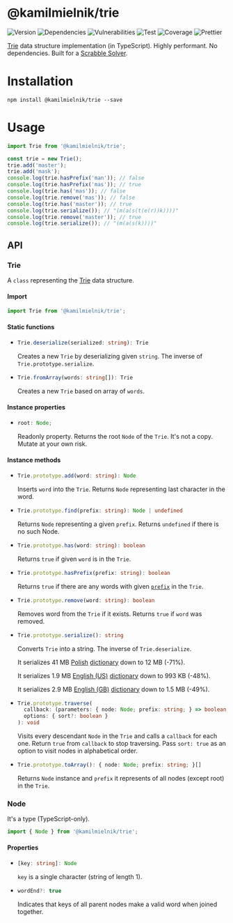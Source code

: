 # @kamilmielnik/trie

![Version](https://img.shields.io/github/package-json/v/kamilmielnik/trie)
![Dependencies](https://img.shields.io/david/kamilmielnik/trie)
![Vulnerabilities](https://img.shields.io/snyk/vulnerabilities/github/kamilmielnik/trie)
![Test](https://github.com/kamilmielnik/trie/workflows/Test/badge.svg)
![Coverage](https://img.shields.io/badge/coverage-100%25-brightgreen.svg)
![Prettier](https://github.com/kamilmielnik/fuck-npm/workflows/Prettier/badge.svg)

[Trie](https://en.wikipedia.org/wiki/Trie) data structure implementation (in TypeScript).
Highly performant. No dependencies. Built for a [Scrabble Solver](https://github.com/kamilmielnik/scrabble-solver).

# Installation

```Shell
npm install @kamilmielnik/trie --save
```

# Usage

```ts
import Trie from '@kamilmielnik/trie';

const trie = new Trie();
trie.add('master');
trie.add('mask');
console.log(trie.hasPrefix('man')); // false
console.log(trie.hasPrefix('mas')); // true
console.log(trie.has('mas')); // false
console.log(trie.remove('mas')); // false
console.log(trie.has('master')); // true
console.log(trie.serialize()); // "(m(a(s(t(e(r))k))))"
console.log(trie.remove('master')); // true
console.log(trie.serialize()); // "(m(a(s(k))))"
```

## API

### Trie

A `class` representing the [Trie](https://en.wikipedia.org/wiki/Trie) data structure.

#### Import

```ts
import Trie from '@kamilmielnik/trie';
```

#### Static functions

- ```ts
  Trie.deserialize(serialized: string): Trie
  ```

  Creates a new `Trie` by deserializing given `string`.
  The inverse of `Trie.prototype.serialize`.

- ```ts
  Trie.fromArray(words: string[]): Trie
  ```

  Creates a new `Trie` based on array of `words`.

#### Instance properties

- ```ts
  root: Node;
  ```

  Readonly property. Returns the root `Node` of the `Trie`. It's not a copy. Mutate at your own risk.

#### Instance methods

- ```ts
  Trie.prototype.add(word: string): Node
  ```

  Inserts `word` into the `Trie`.
  Returns `Node` representing last character in the word.

- ```ts
  Trie.prototype.find(prefix: string): Node | undefined
  ```

  Returns `Node` representing a given `prefix`.
  Returns `undefined` if there is no such Node.

- ```ts
  Trie.prototype.has(word: string): boolean
  ```

  Returns `true` if given `word` is in the `Trie`.

- ```ts
  Trie.prototype.hasPrefix(prefix: string): boolean
  ```

  Returns `true` if there are any words with given [`prefix`](https://en.wikipedia.org/wiki/String_operations#Prefixes) in the `Trie`.

- ```ts
  Trie.prototype.remove(word: string): boolean
  ```

  Removes word from the `Trie` if it exists.
  Returns `true` if `word` was removed.

* ```ts
  Trie.prototype.serialize(): string
  ```

  Converts `Trie` into a string.
  The inverse of `Trie.deserialize`.

  It serializes 41 MB [Polish](https://en.wikipedia.org/wiki/Polish_language) [dictionary](https://sjp.pl/slownik/growy/) down to 12 MB (-71%).

  It serializes 1.9 MB [English (US)](https://en.wikipedia.org/wiki/American_English) [dictionary](https://www.wordgamedictionary.com/twl06/download/twl06.txt) down to 993 KB (-48%).

  It serializes 2.9 MB [English (GB)](https://en.wikipedia.org/wiki/British_English) [dictionary](https://www.wordgamedictionary.com/sowpods/download/sowpods.txt) down to 1.5 MB (-49%).

* ```ts
  Trie.prototype.traverse(
    callback: (parameters: { node: Node; prefix: string; } => boolean | void,
    options: { sort?: boolean }
  ): void
  ```

  Visits every descendant `Node` in the `Trie` and calls a `callback` for each one.
  Return `true` from `callback` to stop traversing.
  Pass `sort: true` as an option to visit nodes in alphabetical order.

* ```ts
  Trie.prototype.toArray(): { node: Node; prefix: string; }[]
  ```

  Returns `Node` instance and `prefix` it represents of all nodes (except root) in the `Trie`.

### Node

It's a type (TypeScript-only).

```ts
import { Node } from '@kamilmielnik/trie';
```

#### Properties

- ```ts
  [key: string]: Node
  ```

  `key` is a single character (string of length 1).

- ```ts
  wordEnd?: true
  ```

  Indicates that keys of all parent nodes make a valid word when joined together.
